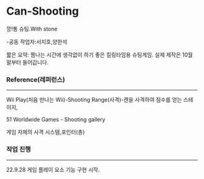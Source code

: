 # Can-Shooting

깡!통 슈팅.With stone

-공동 작업자:서지호,양한석

짧은 요약: 짬나는 시간에 생각없이 하기 좋은 킬링타임용 슈팅게임.
실제 제작은 10월 말부터 들어갑니다.

### Reference(레퍼런스)

---

Wii Play(처음 만나는 Wii)-Shooting Range(사격)-캔을 사격하여 점수를 얻는 스테이지,



51 Worldwide Games - Shooting gallery

게임 자체의 사격 시스템,포인터(총)

### 작업 진행

---

22.9.28 게임 플레이 요소 기능 구현 시작.
